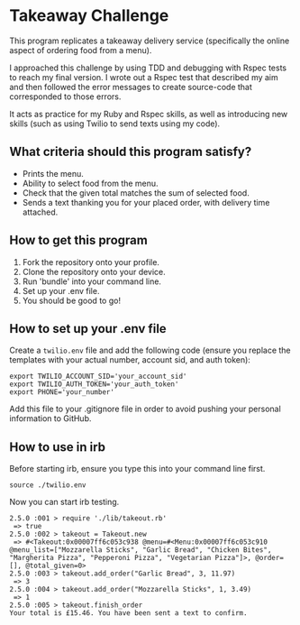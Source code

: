 # Takeaway Challenge #

  This program replicates a takeaway delivery service (specifically the online aspect of ordering food from a menu).

  I approached this challenge by using TDD and debugging with Rspec tests to reach my final version. I wrote out a Rspec test that described my aim and then followed the error messages to create source-code that corresponded to those errors.

  It acts as practice for my Ruby and Rspec skills, as well as introducing new skills (such as using Twilio to send texts using my code).

## What criteria should this program satisfy?
  - Prints the menu.
  - Ability to select food from the menu.
  - Check that the given total matches the sum of selected food.
  - Sends a text thanking you for your placed order, with delivery time attached.

## How to get this program

  1. Fork the repository onto your profile.
  2. Clone the repository onto your device.
  3. Run 'bundle' into your command line.
  4. Set up your .env file.
  5. You should be good to go!

## How to set up your .env file

  Create a `twilio.env` file and add the following code (ensure you replace the templates with your actual number, account sid, and auth token):

```shell
export TWILIO_ACCOUNT_SID='your_account_sid'
export TWILIO_AUTH_TOKEN='your_auth_token'
export PHONE='your_number'
```
  Add this file to your .gitignore file in order to avoid pushing your personal information to GitHub.

## How to use in irb

  Before starting irb, ensure you type this into your command line first.
```
source ./twilio.env
```
  Now you can start irb testing.

```shell
2.5.0 :001 > require './lib/takeout.rb'
 => true
2.5.0 :002 > takeout = Takeout.new
 => #<Takeout:0x00007ff6c053c938 @menu=#<Menu:0x00007ff6c053c910 @menu_list=["Mozzarella Sticks", "Garlic Bread", "Chicken Bites", "Margherita Pizza", "Pepperoni Pizza", "Vegetarian Pizza"]>, @order=[], @total_given=0>
2.5.0 :003 > takeout.add_order("Garlic Bread", 3, 11.97)
 => 3
2.5.0 :004 > takeout.add_order("Mozzarella Sticks", 1, 3.49)
 => 1
2.5.0 :005 > takeout.finish_order
Your total is £15.46. You have been sent a text to confirm.
```
